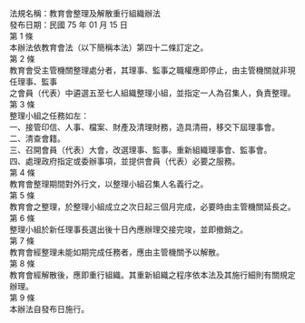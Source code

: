 法規名稱：教育會整理及解散重行組織辦法  
發布日期：民國 75 年 01 月 15 日  
第 1 條  
本辦法依教育會法（以下簡稱本法）第四十二條訂定之。  
第 2 條  
教育會受主管機關整理處分者，其理事、監事之職權應即停止，由主管機關就非現任理事、監事  
之會員（代表）中遴選五至七人組織整理小組，並指定一人為召集人，負責整理。  
第 3 條  
整理小組之任務如左：  
一、接管印信、人事、檔案、財產及清理財務，造具清冊，移交下屆理事會。  
二、清查會籍。  
三、召開會員（代表）大會，改選理事、監事。重新組織理事會、監事會。  
四、處理政府指定或委辦事項，並提供會員（代表）必要之服務。  
第 4 條  
教育會整理期間對外行文，以整理小組召集人名義行之。  
第 5 條  
教育會之整理，於整理小組成立之次日起三個月完成，必要時由主管機關延長之。  
第 6 條  
整理小組於新任理事長選出後十日內應辦理交接完竣，並即撤銷之。  
第 7 條  
教育會經整理未能如期完成任務者，應由主管機關予以解散。  
第 8 條  
教育會經解散後，應即重行組織。其重新組織之程序依本法及其施行細則有關規定辦理。  
第 9 條  
本辦法自發布日施行。  


